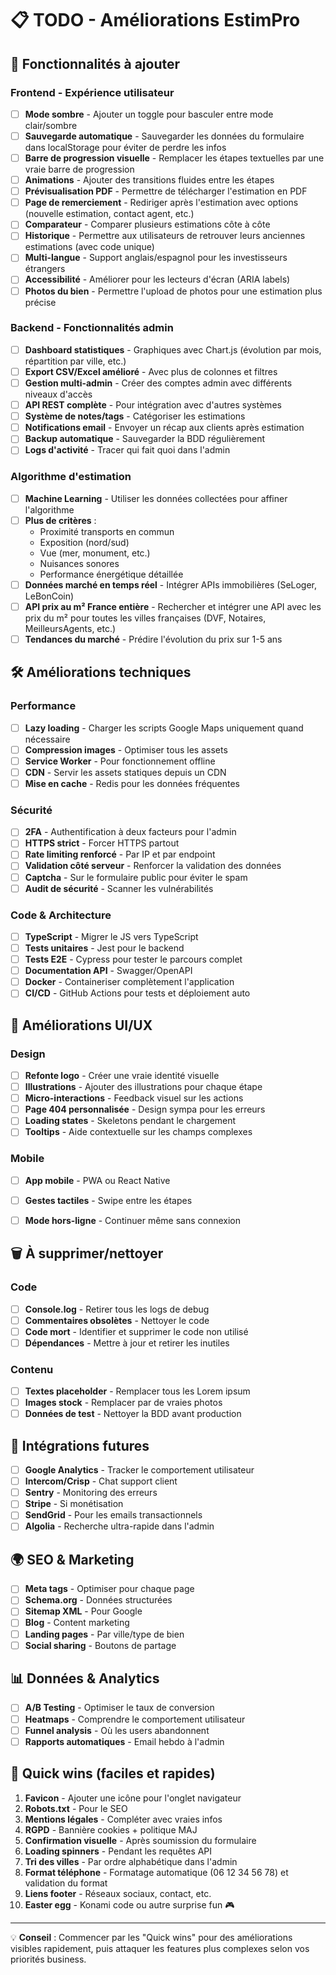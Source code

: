 # 📋 TODO - Améliorations EstimPro

## 🚀 Fonctionnalités à ajouter

### Frontend - Expérience utilisateur
- [ ] **Mode sombre** - Ajouter un toggle pour basculer entre mode clair/sombre
- [ ] **Sauvegarde automatique** - Sauvegarder les données du formulaire dans localStorage pour éviter de perdre les infos
- [ ] **Barre de progression visuelle** - Remplacer les étapes textuelles par une vraie barre de progression
- [ ] **Animations** - Ajouter des transitions fluides entre les étapes
- [ ] **Prévisualisation PDF** - Permettre de télécharger l'estimation en PDF
- [ ] **Page de remerciement** - Rediriger après l'estimation avec options (nouvelle estimation, contact agent, etc.)
- [ ] **Comparateur** - Comparer plusieurs estimations côte à côte
- [ ] **Historique** - Permettre aux utilisateurs de retrouver leurs anciennes estimations (avec code unique)
- [ ] **Multi-langue** - Support anglais/espagnol pour les investisseurs étrangers
- [ ] **Accessibilité** - Améliorer pour les lecteurs d'écran (ARIA labels)
- [ ] **Photos du bien** - Permettre l'upload de photos pour une estimation plus précise

### Backend - Fonctionnalités admin
- [ ] **Dashboard statistiques** - Graphiques avec Chart.js (évolution par mois, répartition par ville, etc.)
- [ ] **Export CSV/Excel amélioré** - Avec plus de colonnes et filtres
- [ ] **Gestion multi-admin** - Créer des comptes admin avec différents niveaux d'accès
- [ ] **API REST complète** - Pour intégration avec d'autres systèmes
- [ ] **Système de notes/tags** - Catégoriser les estimations
- [ ] **Notifications email** - Envoyer un récap aux clients après estimation
- [ ] **Backup automatique** - Sauvegarder la BDD régulièrement
- [ ] **Logs d'activité** - Tracer qui fait quoi dans l'admin

### Algorithme d'estimation
- [ ] **Machine Learning** - Utiliser les données collectées pour affiner l'algorithme
- [ ] **Plus de critères** :
  - Proximité transports en commun
  - Exposition (nord/sud)
  - Vue (mer, monument, etc.)
  - Nuisances sonores
  - Performance énergétique détaillée
- [ ] **Données marché en temps réel** - Intégrer APIs immobilières (SeLoger, LeBonCoin)
- [ ] **API prix au m² France entière** - Rechercher et intégrer une API avec les prix du m² pour toutes les villes françaises (DVF, Notaires, MeilleursAgents, etc.)
- [ ] **Tendances du marché** - Prédire l'évolution du prix sur 1-5 ans

## 🛠️ Améliorations techniques

### Performance
- [ ] **Lazy loading** - Charger les scripts Google Maps uniquement quand nécessaire
- [ ] **Compression images** - Optimiser tous les assets
- [ ] **Service Worker** - Pour fonctionnement offline
- [ ] **CDN** - Servir les assets statiques depuis un CDN
- [ ] **Mise en cache** - Redis pour les données fréquentes

### Sécurité
- [ ] **2FA** - Authentification à deux facteurs pour l'admin
- [ ] **HTTPS strict** - Forcer HTTPS partout
- [ ] **Rate limiting renforcé** - Par IP et par endpoint
- [ ] **Validation côté serveur** - Renforcer la validation des données
- [ ] **Captcha** - Sur le formulaire public pour éviter le spam
- [ ] **Audit de sécurité** - Scanner les vulnérabilités

### Code & Architecture
- [ ] **TypeScript** - Migrer le JS vers TypeScript
- [ ] **Tests unitaires** - Jest pour le backend
- [ ] **Tests E2E** - Cypress pour tester le parcours complet
- [ ] **Documentation API** - Swagger/OpenAPI
- [ ] **Docker** - Containeriser complètement l'application
- [ ] **CI/CD** - GitHub Actions pour tests et déploiement auto

## 🎨 Améliorations UI/UX

### Design
- [ ] **Refonte logo** - Créer une vraie identité visuelle
- [ ] **Illustrations** - Ajouter des illustrations pour chaque étape
- [ ] **Micro-interactions** - Feedback visuel sur les actions
- [ ] **Page 404 personnalisée** - Design sympa pour les erreurs
- [ ] **Loading states** - Skeletons pendant le chargement
- [ ] **Tooltips** - Aide contextuelle sur les champs complexes

### Mobile
- [ ] **App mobile** - PWA ou React Native
- [ ] **Gestes tactiles** - Swipe entre les étapes
- [ ] **Mode hors-ligne** - Continuer même sans connexion


## 🗑️ À supprimer/nettoyer

### Code
- [ ] **Console.log** - Retirer tous les logs de debug
- [ ] **Commentaires obsolètes** - Nettoyer le code
- [ ] **Code mort** - Identifier et supprimer le code non utilisé
- [ ] **Dépendances** - Mettre à jour et retirer les inutiles

### Contenu
- [ ] **Textes placeholder** - Remplacer tous les Lorem ipsum
- [ ] **Images stock** - Remplacer par de vraies photos
- [ ] **Données de test** - Nettoyer la BDD avant production

## 📱 Intégrations futures

- [ ] **Google Analytics** - Tracker le comportement utilisateur
- [ ] **Intercom/Crisp** - Chat support client
- [ ] **Sentry** - Monitoring des erreurs
- [ ] **Stripe** - Si monétisation
- [ ] **SendGrid** - Pour les emails transactionnels
- [ ] **Algolia** - Recherche ultra-rapide dans l'admin

## 🌍 SEO & Marketing

- [ ] **Meta tags** - Optimiser pour chaque page
- [ ] **Schema.org** - Données structurées
- [ ] **Sitemap XML** - Pour Google
- [ ] **Blog** - Content marketing
- [ ] **Landing pages** - Par ville/type de bien
- [ ] **Social sharing** - Boutons de partage

## 📊 Données & Analytics

- [ ] **A/B Testing** - Optimiser le taux de conversion
- [ ] **Heatmaps** - Comprendre le comportement utilisateur
- [ ] **Funnel analysis** - Où les users abandonnent
- [ ] **Rapports automatiques** - Email hebdo à l'admin

## 🎯 Quick wins (faciles et rapides)

1. **Favicon** - Ajouter une icône pour l'onglet navigateur
2. **Robots.txt** - Pour le SEO
3. **Mentions légales** - Compléter avec vraies infos
4. **RGPD** - Bannière cookies + politique MAJ
5. **Confirmation visuelle** - Après soumission du formulaire
6. **Loading spinners** - Pendant les requêtes API
7. **Tri des villes** - Par ordre alphabétique dans l'admin
8. **Format téléphone** - Formatage automatique (06 12 34 56 78) et validation du format
9. **Liens footer** - Réseaux sociaux, contact, etc.
10. **Easter egg** - Konami code ou autre surprise fun 🎮

---

💡 **Conseil** : Commencer par les "Quick wins" pour des améliorations visibles rapidement, puis attaquer les features plus complexes selon vos priorités business.